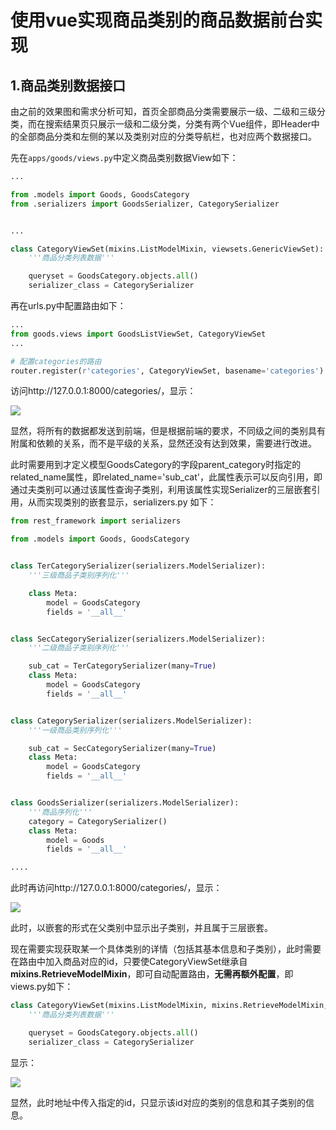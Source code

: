 # 使用vue实现商品类别的商品数据前台实现

## 1.商品类别数据接口

由之前的效果图和需求分析可知，首页全部商品分类需要展示一级、二级和三级分类，而在搜索结果页只展示一级和二级分类，分类有两个Vue组件，即Header中的全部商品分类和左侧的某以及类别对应的分类导航栏，也对应两个数据接口。

先在`apps/goods/views.py`中定义商品类别数据View如下：

```python
...

from .models import Goods, GoodsCategory
from .serializers import GoodsSerializer, CategorySerializer


...

class CategoryViewSet(mixins.ListModelMixin, viewsets.GenericViewSet):
    '''商品分类列表数据'''

    queryset = GoodsCategory.objects.all()
    serializer_class = CategorySerializer

```

再在urls.py中配置路由如下：
```python
...
from goods.views import GoodsListViewSet, CategoryViewSet
...

# 配置categories的路由
router.register(r'categories', CategoryViewSet, basename='categories')

```

访问http://127.0.0.1:8000/categories/，显示：

![](https://img-blog.csdnimg.cn/20200726174919608.gif)

显然，将所有的数据都发送到前端，但是根据前端的要求，不同级之间的类别具有附属和依赖的关系，而不是平级的关系，显然还没有达到效果，需要进行改进。

此时需要用到才定义模型GoodsCategory的字段parent_category时指定的related_name属性，即related_name='sub_cat'，此属性表示可以反向引用，即通过夫类别可以通过该属性查询子类别，利用该属性实现Serializer的三层嵌套引用，从而实现类别的嵌套显示，serializers.py 如下：

```python
from rest_framework import serializers

from .models import Goods, GoodsCategory


class TerCategorySerializer(serializers.ModelSerializer):
    '''三级商品子类别序列化'''

    class Meta:
        model = GoodsCategory
        fields = '__all__'


class SecCategorySerializer(serializers.ModelSerializer):
    '''二级商品子类别序列化'''

    sub_cat = TerCategorySerializer(many=True)
    class Meta:
        model = GoodsCategory
        fields = '__all__'


class CategorySerializer(serializers.ModelSerializer):
    '''一级商品类别序列化'''

    sub_cat = SecCategorySerializer(many=True)
    class Meta:
        model = GoodsCategory
        fields = '__all__'


class GoodsSerializer(serializers.ModelSerializer):
    '''商品序列化'''
    category = CategorySerializer()
    class Meta:
        model = Goods
        fields = '__all__'

....
```

此时再访问http://127.0.0.1:8000/categories/，显示：

![](https://img-blog.csdnimg.cn/20200726174942311.gif)

此时，以嵌套的形式在父类别中显示出子类别，并且属于三层嵌套。

现在需要实现获取某一个具体类别的详情（包括其基本信息和子类别），此时需要在路由中加入商品对应的id，只要使CategoryViewSet继承自**mixins.RetrieveModelMixin**，即可自动配置路由，**无需再额外配置**，即views.py如下：

```python
class CategoryViewSet(mixins.ListModelMixin, mixins.RetrieveModelMixin, viewsets.GenericViewSet):
    '''商品分类列表数据'''

    queryset = GoodsCategory.objects.all()
    serializer_class = CategorySerializer

```

显示：

![](https://img-blog.csdnimg.cn/20200726175014741.gif)

显然，此时地址中传入指定的id，只显示该id对应的类别的信息和其子类别的信息。